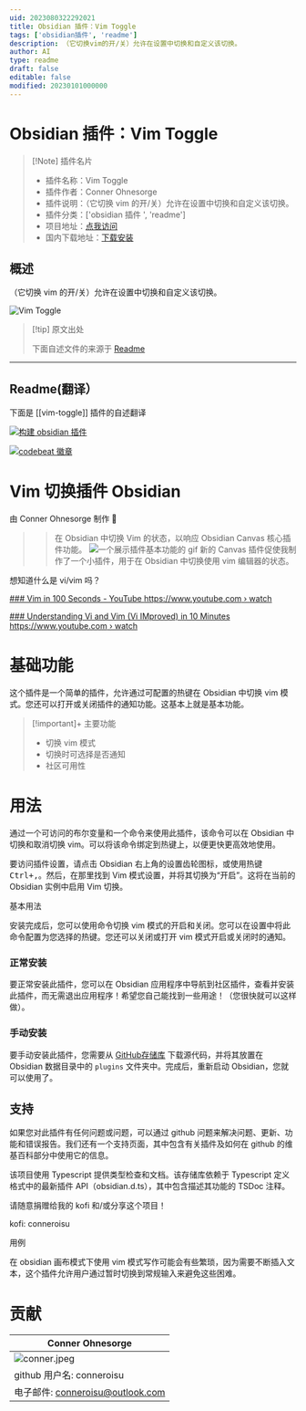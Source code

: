 ```yaml
---
uid: 2023080322292021
title: Obsidian 插件：Vim Toggle
tags: ['obsidian插件', 'readme']
description: （它切换vim的开/关）允许在设置中切换和自定义该切换。
author: AI
type: readme
draft: false
editable: false
modified: 20230101000000
---
```


# Obsidian 插件：Vim Toggle

> [!Note] 插件名片
> - 插件名称：Vim Toggle
> - 插件作者：Conner Ohnesorge
> - 插件说明：（它切换 vim 的开/关）允许在设置中切换和自定义该切换。
> - 插件分类：['obsidian 插件 ', 'readme']
> - 项目地址：[点我访问](https://github.com/conneroisu/vim-toggle)
> - 国内下载地址：[下载安装](https://pkmer.cn/products/plugin/pluginMarket/?vim-toggle)

## 概述

（它切换 vim 的开/关）允许在设置中切换和自定义该切换。

![Vim Toggle](https://cdn.pkmer.cn/covers/vim-toggle.gif!pkmer)

> [!tip] 原文出处
>
>下面自述文件的来源于 [Readme](https://ghproxy.net/https://raw.githubusercontent.com/conneroisu/vim-toggle/master/README.md)
>

---

## Readme(翻译）

下面是 [[vim-toggle]] 插件的自述翻译

[![构建 obsidian 插件](https://github.com/conneroisu/vim-toggle/actions/workflows/main.yml/badge.svg)](https://github.com/conneroisu/vim-toggle/actions/workflows/main.yml)

[![codebeat 徽章](https://codebeat.co/badges/34efe3ca-2340-4b5c-bc9e-655ae5ffcd93)](https://codebeat.co/projects/github-com-conneroisu-vim-toggle-master)

# Vim 切换插件 Obsidian

由 Conner Ohnesorge 制作 🤍

>> 在 Obsidian 中切换 Vim 的状态，以响应 Obsidian Canvas 核心插件功能。
![一个展示插件基本功能的 gif](docs/legendary.gif)
新的 Canvas 插件促使我制作了一个小插件，用于在 Obsidian 中切换使用 vim 编辑器的状态。

想知道什么是 vi/vim 吗？

[    ### Vim in 100 Seconds - YouTube  https://www.youtube.com › watch  ](https://www.google.com/url?sa=t&rct=j&q=&esrc=s&source=web&cd=&ved=2ahUKEwjM4-3Es6v8AhW1KX0KHYH4Bs8QtwJ6BAgOEAI&url=https%3A%2F%2Fwww.youtube.com%2Fwatch%3Fv%3D-txKSRn0qeA&usg=AOvVaw0opUAcd4wCUwrJmBWm0zox)

[    ### Understanding Vi and Vim (Vi IMproved) in 10 Minutes  https://www.youtube.com › watch  ](https://www.google.com/url?sa=t&rct=j&q=&esrc=s&source=web&cd=&ved=2ahUKEwjM4-3Es6v8AhW1KX0KHYH4Bs8QtwJ6BAgQEAI&url=https%3A%2F%2Fwww.youtube.com%2Fwatch%3Fv%3Dnbph7RYWhwM&usg=AOvVaw0WsJDH24HqQHumDJS09xYX)

# 基础功能

这个插件是一个简单的插件，允许通过可配置的热键在 Obsidian 中切换 vim 模式。您还可以打开或关闭插件的通知功能。这基本上就是基本功能。

> [!important]+ 主要功能
>- 切换 vim 模式
>- 切换时可选择是否通知
>- 社区可用性

# 用法

通过一个可访问的布尔变量和一个命令来使用此插件，该命令可以在 Obsidian 中切换和取消切换 vim。可以将该命令绑定到热键上，以便更快更高效地使用。

要访问插件设置，请点击 Obsidian 右上角的设置齿轮图标，或使用热键<kbd>Ctrl<kbd>+</kbd>,</kbd>。然后，在那里找到 Vim 模式设置，并将其切换为“开启”。这将在当前的 Obsidian 实例中启用 Vim 切换。

基本用法

安装完成后，您可以使用命令切换 vim 模式的开启和关闭。您可以在设置中将此命令配置为您选择的热键。您还可以关闭或打开 vim 模式开启或关闭时的通知。

### 正常安装

要正常安装此插件，您可以在 Obsidian 应用程序中导航到社区插件，查看并安装此插件，而无需退出应用程序！希望您自己能找到一些用途！（您很快就可以这样做）。

### 手动安装

要手动安装此插件，您需要从 [GitHub存储库](https://github.com/nkomarn/obsidian-vim-mode) 下载源代码，并将其放置在 Obsidian 数据目录中的 `plugins` 文件夹中。完成后，重新启动 Obsidian，您就可以使用了。

## 支持

如果您对此插件有任何问题或问题，可以通过 github 问题来解决问题、更新、功能和错误报告。我们还有一个支持页面，其中包含有关插件及如何在 github 的维基百科部分中使用它的信息。

该项目使用 Typescript 提供类型检查和文档。该存储库依赖于 Typescript 定义格式中的最新插件 API（obsidian.d.ts），其中包含描述其功能的 TSDoc 注释。

请随意捐赠给我的 kofi 和/或分享这个项目！

kofi: conneroisu

用例

在 obsidian 画布模式下使用 vim 模式写作可能会有些繁琐，因为需要不断插入文本，这个插件允许用户通过暂时切换到常规输入来避免这些困难。

# 贡献

| Conner Ohnesorge |
| ---------------- |
| ![conner.jpeg](docs%2Fconner.jpeg)          |
| github 用户名: conneroisu |
| 电子邮件: conneroisu@outlook.com                            |